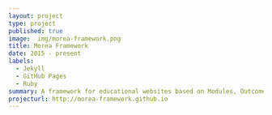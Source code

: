 ```yaml
---
layout: project
type: project
published: true
image:  img/morea-framework.png
title: Morea Framework
date: 2015 - present
labels:
  - Jekyll
  - GitHub Pages
  - Ruby
summary: A framework for educational websites based on Modules, Outcomes, Readings, Experiences, and Assessments.
projecturl: http://morea-framework.github.io
---
```

